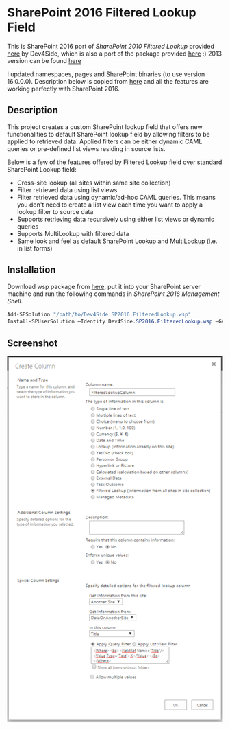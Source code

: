 # SharePoint 2016 Filtered Lookup Field

This is SharePoint 2016 port of *SharePoint 2010 Filtered Lookup* provided [here](http://sp2010filteredlookup.codeplex.com/) by Dev4Side, which is also a port of the package provided [here](http://filteredlookup.codeplex.com/) :) 2013 version can be found [here](https://github.com/hasangok/sharepoint-2013-filtered-lookup-field)

I updated namespaces, pages and SharePoint binaries (to use version 16.0.0.0). Description below is copied from [here](http://filteredlookup.codeplex.com/) and all the features are working perfectly with SharePoint 2016.

## Description
This project creates a custom SharePoint lookup field that offers new functionalities to default SharePoint lookup field by allowing filters to be applied to retrieved data. Applied filters can be either dynamic CAML queries or pre-defined list views residing in source lists.

Below is a few of the features offered by Filtered Lookup field over standard SharePoint Lookup field:  
* Cross-site lookup (all sites within same site collection)
* Filter retrieved data using list views
* Filter retrieved data using dynamic/ad-hoc CAML queries. This means you don't need to create a list view each time you want to apply a lookup filter to source data
* Supports retrieving data recursively using either list views or dynamic queries
* Supports MultiLookup with filtered data
* Same look and feel as default SharePoint Lookup and MultiLookup (i.e. in list forms)

## Installation
Download wsp package from [here](https://github.com/hasangok/sharepoint-2016-filtered-lookup-field/releases), put it into your SharePoint server machine and run the following commands in *SharePoint 2016 Management Shell*.
```powershell
Add-SPSolution "/path/to/Dev4Side.SP2016.FilteredLookup.wsp"
Install-SPUserSolution –Identity Dev4Side.SP2016.FilteredLookup.wsp –GACDeployment
```

## Screenshot
![filtered_lookup_sp2016.png](https://raw.githubusercontent.com/hasangok/sharepoint-2016-filtered-lookup-field/master/filtered_lookup_sp2016.png)
